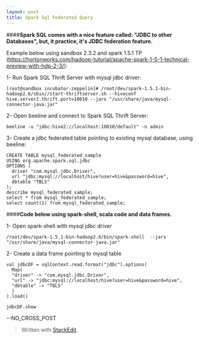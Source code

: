 ```yaml
---
layout: post
title: Spark Sql Federated Query
---
```

####**Spark SQL comes with a nice feature called: "JDBC to other Databases", but, it practice, it's JDBC federation feature.**

Example below using sandbox 2.3.2 and spark 1.5.1 TP (https://hortonworks.com/hadoop-tutorial/apache-spark-1-5-1-technical-preview-with-hdp-2-3/):

1- Run Spark SQL Thrift Server with mysql jdbc driver:

    [root@sandbox incubator-zeppelin]# /root/dev/spark-1.5.1-bin-hadoop2.6/sbin//start-thriftserver.sh --hiveconf hive.server2.thrift.port=10010 --jars "/usr/share/java/mysql-connector-java.jar"


2- Open beeline and connect to Spark SQL Thrift Server:

    beeline -u "jdbc:hive2://localhost:10010/default" -n admin

3- Create a jdbc federated table pointing to existing mysql database, using beeline:

    CREATE TABLE mysql_federated_sample
    USING org.apache.spark.sql.jdbc
    OPTIONS (
      driver "com.mysql.jdbc.Driver",
      url "jdbc:mysql://localhost/hive?user=hive&password=hive",
      dbtable "TBLS"
    );
    describe mysql_federated_sample;
    select * from mysql_federated_sample;
    select count(1) from mysql_federated_sample;

####**Code below using spark-shell, scala code and data frames.**

1- Open spark-shell with mysql jdbc driver

    /root/dev/spark-1.5.1-bin-hadoop2.6/bin/spark-shell  --jars "/usr/share/java/mysql-connector-java.jar"

2- Create a data frame pointing to mysql table

    val jdbcDF = sqlContext.read.format("jdbc").options( 
      Map(
      "driver" -> "com.mysql.jdbc.Driver",
      "url" -> "jdbc:mysql://localhost/hive?user=hive&password=hive",
      "dbtable" -> "TBLS"
      )
    ).load()
      
    jdbcDF.show

--NO_CROSS_POST

> Written with [StackEdit](https://stackedit.io/).


